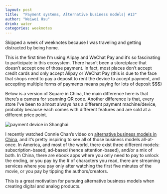 ```yaml
---
layout: post
title:  "Payment systems, Alternative business models| #13"
author: "Weiwei Hsu"
drink: water
categories: weeknotes
---
```


Skipped a week of weeknotes because I was traveling and getting distracted by being home.

This is the first time I’m using Alipay and WeChat Pay and it’s so fascinating to participate in this ecosystem. There hasn’t been a store/place that doesn’t accept one of those payment. In fact, most places don’t accept credit cards and only accept Alipay or WeChat Pay (this is due to the face that shops need to pay a deposit to rent the device to accept payment, and accepting multiple forms of payments means paying for lots of deposit $$$)

Below is a version of Square in China, the main difference here is that there’s a camera for scanning QR code. Another difference is that, every store I’ve been to almost always has a different payment machine/device, probably because each comes with different features and are sold at a different price point.

![payment device in Shanghai]({{site.baseurl}}/assets/images/paymentsh.jpeg)

I recently watched Connie Chan’s video on [alternative business models in China](https://weiweihsu.typeform.com/to/PuycXI), and it’s pretty inspiring to see all of those business models all-at-once. In America, and most of the world, there exist three different models: subscription-based, ad-based (hence attention-based), and/or a mix of both. In China, there are ebook apps where you only need to pay to unlock the ending, or you pay by the # of characters you read, there are streaming services where you pay only after watching the first five minutes of the movie, or you pay by tipping the authors/creators.

This is a great motivation for pursuing alternative business models when creating digital and analog products.

